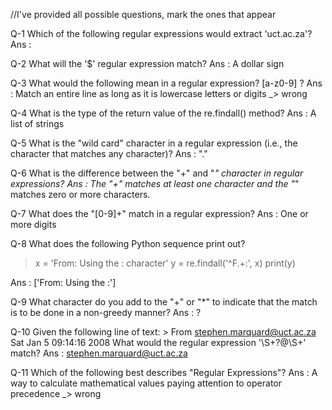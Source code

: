 //I've provided all possible questions, mark the ones that appear


Q-1 Which of the following regular expressions would extract 'uct.ac.za'?
Ans : 

Q-2 What will the '\$' regular expression match?
Ans : A dollar sign

Q-3 What would the following mean in a regular expression? [a-z0-9] ?
Ans : Match an entire line as long as it is lowercase letters or digits _> wrong

Q-4 What is the type of the return value of the re.findall() method?
Ans : A list of strings

Q-5 What is the "wild card" character in a regular expression (i.e., the character that matches any character)?
Ans : "."

Q-6 What is the difference between the "+" and "*" character in regular expressions?
Ans : The "+" matches at least one character and the "*" matches zero or more characters.

Q-7 What does the "[0-9]+" match in a regular expression?
Ans : One or more digits

Q-8 What does the following Python sequence print out?

> x = 'From: Using the : character'
> y = re.findall('^F.+:', x)
> print(y)

Ans : ['From: Using the :']

Q-9 What character do you add to the "+" or "*" to indicate that the match is to be done in a non-greedy manner?
Ans : ?

Q-10 Given the following line of text:
    > From stephen.marquard@uct.ac.za Sat Jan  5 09:14:16 2008
    What would the regular expression '\S+?@\S+' match?
Ans : stephen.marquard@uct.ac.za

Q-11  Which of the following best describes "Regular Expressions"?
Ans :  A way to calculate mathematical values paying attention to operator precedence _> wrong
